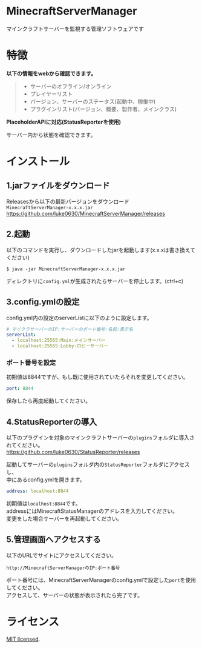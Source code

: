 MinecraftServerManager
====

マインクラフトサーバーを監視する管理ソフトウェアです

# 特徴
**以下の情報をwebから確認できます。**
> * サーバーのオフライン/オンライン
> * プレイヤーリスト
> * バージョン、サーバーのステータス(起動中、稼働中)
> * プラグインリスト(バージョン、概要、製作者、メインクラス)

**PlaceholderAPIに対応(StatusReporterを使用)**

サーバー内から状態を確認できます。
# インストール
## 1.jarファイルをダウンロード 

Releasesから以下の最新バージョンをダウンロード  
``MinecraftServerManager-x.x.x.jar``  
<https://github.com/luke0630/MinecraftServerManager/releases>
## 2.起動
以下のコマンドを実行し、ダウンロードしたjarを起動します(x.x.xは書き換えてください)
````
$ java -jar MinecraftServerManager-x.x.x.jar
````
ディレクトリに`config.yml`が生成されたらサーバーを停止します。(ctrl+c)
## 3.config.ymlの設定
config.yml内の設定のserverListに以下のように設定します。  
``` yaml
# マイクラサーバーのIP:サーバーのポート番号:名前:表示名
serverList:
  - localhost:25565:Main:メインサーバー
  - localhost:25565:Lobby:ロビーサーバー
```

### ポート番号を設定
初期値は8844ですが、もし既に使用されていたらそれを変更してください。
``` yaml
port: 8844
```

保存したら再度起動してください。

## 4.StatusReporterの導入
以下のプラグインを対象のマインクラフトサーバーの`plugins`フォルダに導入されてください。  
<https://github.com/luke0630/StatusReporter/releases>

起動してサーバーの`plugins`フォルダ内の`StatusReporter`フォルダにアクセスし、  
中にあるconfig.ymlを開きます。
```yaml
address: localhost:8844
```
初期値は`localhost:8844`です。  
addressにはMinecraftStatusManagerのアドレスを入力してください。  
変更をした場合サーバーを再起動してください。

## 5.管理画面へアクセスする
以下のURLでサイトにアクセスしてください。  
```
http://MinecraftServerManagerのIP:ポート番号
```  
ポート番号には、MinecraftServerManagerのconfig.ymlで設定した`port`を使用してください。  
アクセスして、サーバーの状態が表示されたら完了です。
# ライセンス
[MIT licensed](./LICENSE).
